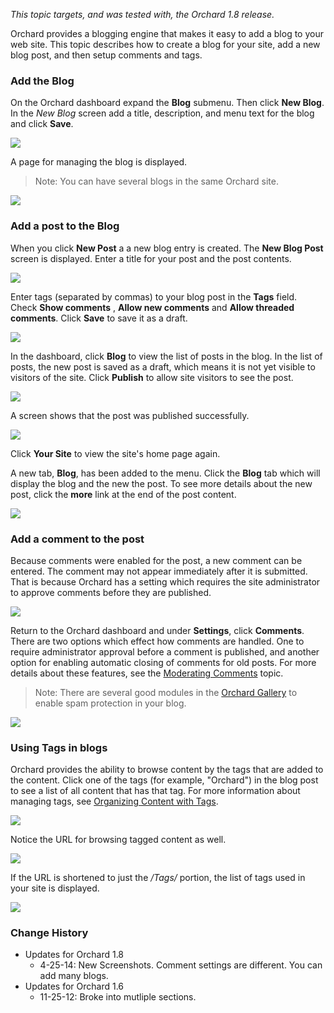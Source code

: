 *This topic targets, and was tested with, the Orchard 1.8 release.*

Orchard provides a blogging engine that makes it easy to add a blog to your web site.
This topic describes how to create a blog for your site, add a new blog post, and then setup comments and tags.

### Add the Blog

On the Orchard dashboard expand the **Blog** submenu. Then click **New Blog**.
In the *New Blog* screen add a title, description, and menu text for the blog and click **Save**.

![](/Attachments/Adding-A-Blog-To-Your-Site/NewBlog.png)

 A page for managing the blog is displayed.
> Note: You can have several blogs in the same Orchard site.

![](/Attachments/Adding-A-Blog-To-Your-Site/ManageBlog.png)

### Add a post to the Blog

When you click **New Post** a a new blog entry is created. The **New Blog Post** screen is displayed. Enter a title for your post and the post contents.

![](/Attachments/Adding-A-Blog-To-Your-Site/NewPost1.png)

Enter tags (separated by commas) to your blog post in the **Tags** field. Check **Show comments** , **Allow new comments** and **Allow threaded comments**. Click **Save** to save it as a draft.

![](/Attachments/Adding-A-Blog-To-Your-Site/NewPost2.png)

In the dashboard, click **Blog** to view the list of posts in the blog.  In the list of posts, the new post is saved as a draft, which means it is not yet visible to visitors of the site.  Click **Publish** to allow site visitors to see the post.

![](/Attachments/Adding-A-Blog-To-Your-Site/PublishPost.png)

A screen shows that the post was published successfully.   

![](/Attachments/Adding-A-Blog-To-Your-Site/PublishedPostNotification.png)

Click **Your Site** to view the site's home page again.

A new tab, **Blog**, has been added to the menu. Click the **Blog** tab which will display the blog and the new the post.  To see more details about the new post, click the **more** link at the end of the post content.

![](/Attachments/Adding-A-Blog-To-Your-Site/WebsiteBlog.png)

### Add a comment to the post

Because comments were enabled for the post, a new comment can be entered.  The comment may not appear immediately after it is submitted.  That is because Orchard has a setting which requires the site administrator to approve comments before they are published.

![](/Attachments/Adding-A-Blog-To-Your-Site/PostComment.png)

Return to the Orchard dashboard and under **Settings**, click **Comments**. There are two options which effect how comments are handled. One to require administrator approval before a comment is published, and another option for enabling automatic closing of comments for old posts. For more details about these features, see the [Moderating Comments](Moderating-comments) topic.
> Note: There are several good modules in the [Orchard Gallery](http://gallery.orchardproject.net/) to enable spam protection in your blog.

![](/Attachments/Adding-A-Blog-To-Your-Site/CommentsSettings.png)

### Using Tags in blogs

Orchard provides the ability to browse content by the tags that are added to the content. Click one of the tags (for example, "Orchard") in the blog post to see a list of all content that has that tag.  For more information about managing tags, see [Organizing Content with Tags](Organizing-content-with-tags).

![](/Attachments/Adding-A-Blog-To-Your-Site/PostsByTag.png)

Notice the URL for browsing tagged content as well.  

![](/Attachments/Adding-A-Blog-To-Your-Site/PostsByTagUrl.png)

If the URL is shortened to just the _/Tags/_ portion, the list of tags used in your site is displayed.

![](/Attachments/Adding-A-Blog-To-Your-Site/AllTheTags.png)

### Change History
* Updates for Orchard 1.8
	* 4-25-14:  New Screenshots. Comment settings are different. You can add many blogs.
* Updates for Orchard 1.6
	* 11-25-12:  Broke into mutliple sections.


